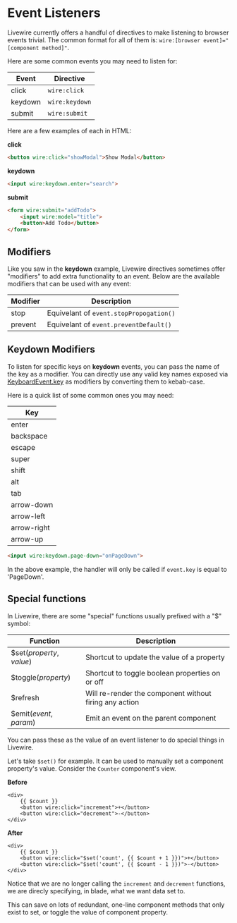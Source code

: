# Event Listeners

Livewire currently offers a handful of directives to make listening to browser events trivial. The common format for all of them is: `wire:[browser event]="[component method]"`.

Here are some common events you may need to listen for:

Event | Directive
--- | ---
click | `wire:click`
keydown | `wire:keydown`
submit | `wire:submit`

Here are a few examples of each in HTML:

**click**
```html
<button wire:click="showModal">Show Modal</button>
```

**keydown**
```html
<input wire:keydown.enter="search">
```

**submit**
```html
<form wire:submit="addTodo">
    <input wire:model="title">
    <button>Add Todo</button>
</form>
```

## Modifiers

Like you saw in the **keydown** example, Livewire directives sometimes offer "modifiers" to add extra functionality to an event. Below are the available modifiers that can be used with any event:

Modifier | Description
--- | ---
stop | Equivelant of `event.stopPropogation()`
prevent | Equivelant of `event.preventDefault()`

## Keydown Modifiers

To listen for specific keys on **keydown** events, you can pass the name of the key as a modifier. You can directly use any valid key names exposed via [KeyboardEvent.key](https://developer.mozilla.org/en-US/docs/Web/API/KeyboardEvent/key/Key_Values) as modifiers by converting them to kebab-case.

Here is a quick list of some common ones you may need:

Key |
--- |
enter |
backspace |
escape |
super |
shift |
alt |
tab |
arrow-down |
arrow-left |
arrow-right |
arrow-up |

```html
<input wire:keydown.page-down="onPageDown">
```

In the above example, the handler will only be called if `event.key` is equal to 'PageDown'.

## Special functions
In Livewire, there are some "special" functions usually prefixed with a "$" symbol:

Function | Description
--- | ---
$set(_property_, _value_) | Shortcut to update the value of a property
$toggle(_property_) | Shortcut to toggle boolean properties on or off
$refresh | Will re-render the component without firing any action
$emit(_event_, _param_) | Emit an event on the parent component

You can pass these as the value of an event listener to do special things in Livewire.

Let's take `$set()` for example. It can be used to manually set a component property's value. Consider the `Counter` component's view.

**Before**
```
<div>
    {{ $count }}
    <button wire:click="increment">+</button>
    <button wire:click="decrement">-</button>
</div>
```

**After**
```
<div>
    {{ $count }}
    <button wire:click="$set('count', {{ $count + 1 }})">+</button>
    <button wire:click="$set('count', {{ $count - 1 }})">-</button>
</div>
```

Notice that we are no longer calling the `increment` and `decrement` functions, we are direcly specifying, in blade, what we want data set to.

This can save on lots of redundant, one-line component methods that only exist to set, or toggle the value of component property.
